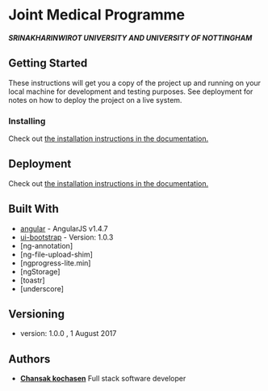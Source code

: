 # Joint Medical Programme 
##### SRINAKHARINWIROT UNIVERSITY AND UNIVERSITY OF NOTTINGHAM

## Getting Started

These instructions will get you a copy of the project up and running on your local machine for development and testing purposes. See deployment for notes on how to deploy the project on a live system.

### Installing

Check out 
[the installation instructions in the documentation.](https://github.com/chansak/swu/tree/master/document/installation.md)

## Deployment

Check out 
[the installation instructions in the documentation.](https://github.com/chansak/swu/tree/master/document/deployment.md)

## Built With

* [angular](http://angularjs.org) - AngularJS v1.4.7
* [ui-bootstrap](http://angular-ui.github.io/bootstrap/) - Version: 1.0.3
* [ng-annotation]
* [ng-file-upload-shim]
* [ngprogress-lite.min]
* [ngStorage]
* [toastr]
* [underscore]

## Versioning
* version: 1.0.0 , 1 August 2017

## Authors
 
* **[Chansak kochasen](https://github.com/chansak)** Full stack software developer
